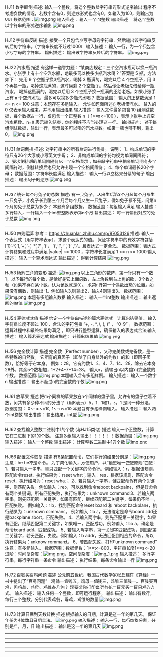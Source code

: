 HJ11 数字颠倒
描述:
    输入一个整数，将这个整数以字符串的形式逆序输出
    程序不考虑负数的情况，若数字含有0，则逆序形式也含有0，如输入为100，则输出为001
数据范围：![img.png](imgs/HJ11-1.png)
输入描述：
    输入一个int整数
输出描述：
    将这个整数以字符串的形式逆序输出
![img.png](imgs/HJ11-2.png)

************************************************************************************************************************
HJ12 字符串反转
描述:
接受一个只包含小写字母的字符串，然后输出该字符串反转后的字符串。（字符串长度不超过1000）
输入描述：
    输入一行，为一个只包含小写字母的字符串。
输出描述：
    输出该字符串反转后的字符串。
![img.png](imgs/HJ12.png)

************************************************************************************************************************
HJ22 汽水瓶
描述
    有这样一道智力题：“某商店规定：三个空汽水瓶可以换一瓶汽水。小张手上有十个空汽水瓶，她最多可以换多少瓶汽水喝？”答案是 5 瓶，方法如下：
先用 9 个空瓶子换3瓶汽水，喝掉 3 瓶满的，喝完以后 4 个空瓶子，用 3 个再换一瓶，喝掉这瓶满的，这时候剩 2 个空瓶子。然后你让老板先借给你一瓶汽水，
喝掉这瓶满的，喝完以后用 3 个空瓶子换一瓶满的还给老板。如果小张手上有 n 个空汽水瓶，最多可以换多少瓶汽水喝？
数据范围：
    输入的正整数满足 1 <= n <= 100
注意：本题存在多组输入。
    允许如题面所述向老板借汽水。
    输入的 0 仅表示输入结束，并不用输出结果
输入描述：
输入文件最多包含 10 组测试数据，每个数据占一行，仅包含一个正整数 n（ 1<=n<=100 ），表示小张手上的空汽水瓶数。n=0 表示输入结束，你的程序不应当处理这一行。
输出描述：
对于每组测试数据，输出一行，表示最多可以喝的汽水瓶数。如果一瓶也喝不到，输出0。
![img.png](imgs/HJ22.png)
************************************************************************************************************************
HJ31 单词倒排
描述:
    对字符串中的所有单词进行倒排。
说明：
    1、构成单词的字符只有26个大写或小写英文字母；
    2、非构成单词的字符均视为单词间隔符；
    3、要求倒排后的单词间隔符以一个空格表示；如果原字符串中相邻单词间有多个间隔符时，倒排转换后也只允许出现一个空格间隔符；
    4、每个单词最长20个字母；
数据范围：字符串长度满足 
输入描述：
    输入一行以空格来分隔的句子
输出描述：
    输出句子的逆序
![img.png](imgs/HJ31.png)
************************************************************************************************************************
HJ37 统计每个月兔子的总数
描述:
    有一只兔子，从出生后第3个月起每个月都生一只兔子，小兔子长到第三个月后每个月又生一只兔子，假如兔子都不死，问第n个月的兔子总数为多少？
本题有多组数据。
数据范围：每组输入满足 
输入描述：
    多行输入，一行输入一个int型整数表示第n个月
输出描述：
    每一行输出对应的兔子总数
![img.png](imgs/HJ37.png)

************************************************************************************************************************
HJ50 四则运算 
参考： https://zhuanlan.zhihu.com/p/87053126
描述:
    输入一个表达式（用字符串表示），求这个表达式的值。
    保证字符串中的有效字符包括[‘0’-‘9’],‘+’,‘-’, ‘*’,‘/’ ,‘(’， ‘)’,‘[’, ‘]’,‘{’ ,‘}’。且表达式一定合法。
数据范围：表达式计算结果和过程中满足 |value| <= 1000 ，字符串长度满足 1 <= n <= 1000
输入描述：
    输入一个算术表达式
输出描述：
    得到计算结果
![img.png](imgs/HJ50.png)
************************************************************************************************************************
HJ53 杨辉三角的变形
描述:
    ![img.png](imgs/HJ53-1.png)
    以上三角形的数阵，第一行只有一个数1，以下每行的每个数，是恰好是它上面的数，左上角数到右上角的数，3个数之和（如果不存在某个数，认为该数就是0）。
    求第n行第一个偶数出现的位置。如果没有偶数，则输出-1。例如输入3,则输出2，输入4则输出3。
数据范围： ![img.png](imgs/HJ53-2.png)
本题有多组输入数据
输入描述：
    输入一个int整数
输出描述：
    输出返回的int值
![img.png](imgs/HJ53-3.png)
************************************************************************************************************************
HJ54 表达式求值
描述
    给定一个字符串描述的算术表达式，计算出结果值。
    输入字符串长度不超过 100 ，合法的字符包括 ”+, -, *, /, (, )” ， ”0-9” 。
数据范围：运算过程中和最终结果均满足  ，即只进行整型运算，确保输入的表达式合法
输入描述：
    输入算术表达式
输出描述：
    计算出结果值
![img.png](imgs/HJ54.png)
************************************************************************************************************************
HJ56 完全数计算
描述
    完全数（Perfect number），又称完美数或完备数，是一些特殊的自然数。
    它所有的真因子（即除了自身以外的约数）的和（即因子函数），恰好等于它本身。
    例如：28，它有约数1、2、4、7、14、28，除去它本身28外，其余5个数相加，1+2+4+7+14=28。
    输入n，请输出n以内(含n)完全数的个数。
数据范围:
![img.png](imgs/HJ56-1.png)
本题输入含有多组样例。
输入描述：
    输入一个数字n
输出描述：
    输出不超过n的完全数的个数
![img.png](imgs/HJ56-2.png)
************************************************************************************************************************
HJ61 放苹果
描述
    把m个同样的苹果放在n个同样的盘子里，允许有的盘子空着不放，问共有多少种不同的分法？（用K表示）5，1，1和1，5，1 是同一种分法。
数据范围： 0<=m<=10, 1<=n<=10
本题含有多组样例输入。
输入描述：
    输入两个int整数
输出描述：
    输出结果，int型
![img.png](imgs/HJ61.png)
************************************************************************************************************************
HJ62 查找输入整数二进制中1的个数 (与HJ15类似)
描述
    输入一个正整数，计算它在二进制下的1的个数。
注意多组输入输出！！！！！！
数据范围：![img.png](imgs/HJ62-1.png)
输入描述：
    输入一个整数
输出描述：
    计算整数二进制中1的个数
![img.png](imgs/HJ62-2.png)
************************************************************************************************************************
HJ66 配置文件恢复
描述
    有6条配置命令，它们执行的结果分别是：
![img.png](imgs/HJ66-1.png)
注意：he he不是命令。
为了简化输入，方便用户，以“最短唯一匹配原则”匹配：
    1、若只输入一字串，则只匹配一个关键字的命令行。例如输入：r，根据该规则，匹配命令reset，执行结果为：reset what；输入：res，根据该规则，匹配命令reset，执行结果为：reset what；
    2、若只输入一字串，但匹配命令有两个关键字，则匹配失败。例如输入：reb，可以找到命令reboot backpalne，但是该命令有两个关键词，所有匹配失败，执行结果为：unknown command
    3、若输入两字串，则先匹配第一关键字，如果有匹配，继续匹配第二关键字，如果仍不唯一，匹配失败。
    例如输入：r b，找到匹配命令reset board 和 reboot backplane，执行结果为：unknown command。
    例如输入：b a，无法确定是命令board add还是backplane abort，匹配失败。
    4、若输入两字串，则先匹配第一关键字，如果有匹配，继续匹配第二关键字，如果唯一，匹配成功。例如输入：bo a，确定是命令board add，匹配成功。
    5、若输入两字串，第一关键字匹配成功，则匹配第二关键字，若无匹配，失败。例如输入：b addr，无法匹配到相应的命令，所以执行结果为：unknow command。
    6、若匹配失败，打印“unknown command”
注意：有多组输入。
数据范围：数据组数：1<=t<=800，字符串长度1<=s<=20
进阶：时间复杂度：![img.png](imgs/HJ66-2.png)，空间复杂度：![img_1.png](imgs/HJ66-3.png)
输入描述：
    多行字符串，每行字符串一条命令
输出描述：
    执行结果，每条命令输出一行
![img.png](imgs/HJ66-4.png)
************************************************************************************************************************
HJ72 百钱买百鸡问题
描述
    公元前五世纪，我国古代数学家张丘建在《算经》一书中提出了“百鸡问题”：鸡翁一值钱五，鸡母一值钱三，鸡雏三值钱一。百钱买百鸡，问鸡翁、鸡母、鸡雏各几何？
    现要求你打印出所有花一百元买一百只鸡的方式。
输入描述：
    输入任何一个整数，即可运行程序。
输出描述：
    输出有数行，每行三个整数，分别代表鸡翁，母鸡，鸡雏的数量
![img.png](imgs/HJ72.png)
************************************************************************************************************************
HJ73 计算日期到天数转换
描述
    根据输入的日期，计算是这一年的第几天。
    保证年份为4位数且日期合法。
![img.png](imgs/HJ73-1.png)
输入描述：
    输入一行，每行空格分割，分别是年，月，日
输出描述：
    输出是这一年的第几天
![img.png](imgs/HJ73-2.png)
************************************************************************************************************************
************************************************************************************************************************
************************************************************************************************************************
************************************************************************************************************************
************************************************************************************************************************

